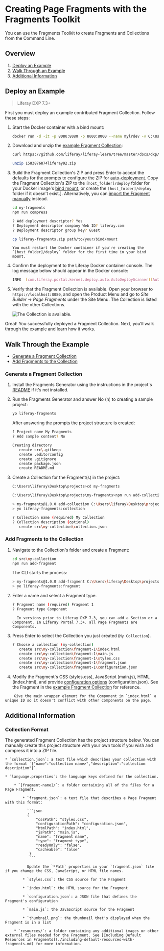 # Creating Page Fragments with the Fragments Toolkit

You can use the Fragments Toolkit to create Fragments and Collections from the Command Line.

## Overview

1. [Deploy an Example](#deploy-an-example)
1. [Walk Through an Example](#walk-through-an-example)
1. [Additional Information](#additional-information)

## Deploy an Example

> Liferay DXP 7.3+

First you must deploy an example contributed Fragment Collection. Follow these steps:

1. Start the Docker container with a bind mount:

    ```bash
    docker run -d -it -p 8080:8080 -p 8000:8000 --name mylrdev -v C:\Users\liferay\Desktop\liferay-docker:/mnt/liferay liferay/portal:7.3.0-ga1
    ```

1. Download and unzip the [example Fragment Collection](https://github.com/liferay/liferay-learn/tree/master/docs/dxp/7.x/en/site-building/dev/01-developing-page-fragments/developing-page-fragments-using-the-fragments-toolkit/1583876874liferay92.zip):

    ```bash
    curl https://github.com/liferay/liferay-learn/tree/master/docs/dxp/7.x/en/site-building/dev/01-developing-page-fragments/developing-page-fragments-using-the-fragments-toolkit/1583876874liferay92.zip
    
    unzip 1583876874liferay92.zip
    ```

1. Build the Fragment Collection's ZIP and press Enter to accept the defaults for the prompts to configure the ZIP for [auto-deployment](./auto-deploying-fragments.md). Copy the Fragment Collection's ZIP to the `[host_folder]/deploy` folder for your Docker image's [bind mount](TODO), or create the `[host_folder]/deploy` folder if it doesn't exist.]. Alternatively, you can [import the Fragment manually](TODO:managing-fragments) instead.

    ```bash
    cd my-fragments
    npm run compress
    
    ? Add deployment descriptor? Yes
    ? Deployment descriptor company Web ID? liferay.com
    ? Deployment descriptor group key? Guest
    
    cp liferay-fragments.zip path/to/your/bind/mount
    ```
    
    ```note::
    You must restart the Docker container if you're creating the `[host_folder]/deploy` folder for the first time in your bind mount.
    ```

1. Confirm the deployment to the Liferay Docker container console. The log message below should appear in the Docker console:

    ```bash
    INFO  [com.liferay.portal.kernel.deploy.auto.AutoDeployScanner][AutoDeployDir:263] Processing liferay-fragments.zip
    ```

1. Verify that the Fragment Collection is available. Open your browser to `https://localhost:8080`, and open the Product Menu and go to *Site Builder* &rarr; *Page Fragments* under the Site Menu. The Collection is listed with the other Collections.

    ![The Collection is available.](./developing-page-fragments-using-the-fragments-toolkit/images/01.png)

Great! You successfully deployed a Fragment Collection. Next, you'll walk through the example and learn how it works.

## Walk Through the Example

* [Generate a Fragment Collection](#generate-a-fragment-collection)
* [Add Fragments to the Collection](#add-fragments-to-the-collection)

### Generate a Fragment Collection

1. Install the Fragments Generator using the instructions in the project's [README](https://github.com/liferay/generator-liferay-fragments/blob/master/README.md) if it's not installed.
1. Run the Fragments Generator and answer No (n) to creating a sample project:

    ```bash
    yo liferay-fragments
    ```

    After answering the prompts the project structure is created:
    
    ```bash
    ? Project name My Fragments
    ? Add sample content? No
    
    Creating directory
       create src\.gitkeep
       create .editorconfig
       create .gitignore
       create package.json
       create README.md    
    ```

1. Create a Collection for the Fragment(s) in the project:

    ```bash
    C:\Users\liferay\Desktop\projects>cd my-fragments
    
    C:\Users\liferay\Desktop\projects\my-fragments>npm run add-collection
    
    > my-fragments@1.0.0 add-collection C:\Users\liferay\Desktop\projects\my-fragments
    > yo liferay-fragments:collection
    
    ? Collection name (required) My Collection
    ? Collection description (optional)
       create src\my-collection\collection.json
    ```

### Add Fragments to the Collection

1. Navigate to the Collection's folder and create a Fragment:

    ```bash
    cd src\my-collection
    npm run add-fragment
    ```
    
    The CLI starts the process:
    
    ```bash
    > my-fragments@1.0.0 add-fragment C:\Users\liferay\Desktop\projects\my-fragments
    > yo liferay-fragments:fragment
    ```

1. Enter a name and select a Fragment type.

    ```bash
    ? Fragment name (required) Fragment 1
    ? Fragment type Component
    ```

    ```note::
      In versions prior to Liferay DXP 7.3, you can add a Section or a Component. In Liferay Portal 7.3+, all Page Fragments are Components.
    ```

1. Press Enter to select the Collection you just created (`My Collection`).

    ```bash
    ? Choose a collection (my-collection)
       create src\my-collection\fragment-1\index.html
       create src\my-collection\fragment-1\main.js
       create src\my-collection\fragment-1\styles.css
       create src\my-collection\fragment-1\fragment.json
       create src\my-collection\fragment-1\configuration.json
    ```

1. Modify the Fragment's CSS (styles.css), JavaScript (main.js), HTML 
(index.html), and provide [configuration options](./making-a-page-fragment-configurable.md) 
(configuration.json). See the Fragment in the [example Fragment Collection](https://github.com/liferay/liferay-learn/tree/master/docs/dxp/7.x/en/site-building/dev/01-developing-page-fragments/developing-page-fragments-using-the-fragments-toolkit/1583876874liferay92.zip/) for reference.

```tip::
    Give the main wrapper element for the Component in `index.html` a unique ID so it doesn't conflict with other Components on the page.
```

## Additional Information

### Collection Format

The generated Fragment Collection has the project structure below. You can manually create this project structure with your own tools if you wish and compress it into a ZIP file.

    * `collection.json`: a text file which describes your collection with the format `{"name":"collection name>","description":"collection description"}`.

    * `language.properties`: the language keys defined for the collection.

        * `[fragment-name]/`: a folder containing all of the files for a Page Fragment.

            * `fragment.json`: a text file that describes a Page Fragment with this format:

              ```json
              {
                  "cssPath": "styles.css",
                  "configurationPath": "configuration.json",
                  "htmlPath": "index.html",
                  "jsPath": "main.js",
                  "name": "fragment name",
                  "type": "fragment type",
                  "readyOnly": "false",
                  "cacheable": "false"
               }
               ```

              Update the `*Path` properties in your `fragment.json` file if you change the CSS, JavaScript, or HTML file names.

            * `styles.css`: the CSS source for the Fragment

            * `index.html`: the HTML source for the Fragment

            * `configuration.json`: a JSON file that defines the Fragment's configuration

            * `main.js`: the JavaScript source for the Fragment

            * `thumbnail.png`: the thumbnail that's displayed when the Fragment is in a list

        * `resources/`: a folder containing any additional images or other external files needed for the Fragment. See [Including Default Resources in Fragments](./including-default-resources-with-fragments.md) for more information.